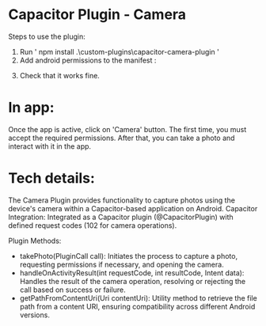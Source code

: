 # Capacitor Plugin - Camera
Steps to use the plugin:
1) Run ' npm install .\custom-plugins\capacitor-camera-plugin '
2) Add android permissions to the manifest : <uses-permission android:name="android.permission.CAMERA"/>
  <uses-permission android:name="android.permission.READ_EXTERNAL_STORAGE" />
  <uses-permission android:name="android.permission.WRITE_EXTERNAL_STORAGE" />

3) Check that it works fine.


# In app:
Once the app is active, click on 'Camera' button. The first time, you must accept the required permissions.
After that, you can take a photo and interact with it in the app.


# Tech details:
The Camera Plugin provides functionality to capture photos using the device's camera within a Capacitor-based application on Android.
Capacitor Integration: Integrated as a Capacitor plugin (@CapacitorPlugin) with defined request codes (102 for camera operations).

Plugin Methods:
- takePhoto(PluginCall call): Initiates the process to capture a photo, requesting permissions if necessary, and opening the camera.
- handleOnActivityResult(int requestCode, int resultCode, Intent data): Handles the result of the camera operation, resolving or rejecting the call based on success or failure.
- getPathFromContentUri(Uri contentUri): Utility method to retrieve the file path from a content URI, ensuring compatibility across different Android versions.
